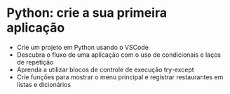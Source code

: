 # Python: crie a sua primeira aplicação

- Crie um projeto em Python usando o VSCode
- Descubra o fluxo de uma aplicação com o uso de condicionais e laços de repetição
- Aprenda a utilizar blocos de controle de execução try-except
- Crie funções para mostrar o menu principal e registrar restaurantes em listas e dicionários
